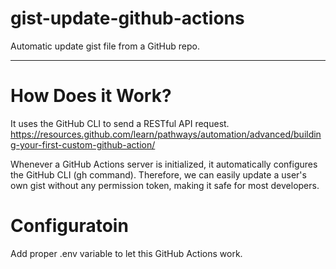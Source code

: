 # gist-update-github-actions
Automatic update gist file from a GitHub repo.

---

# How Does it Work?
It uses the GitHub CLI to send a RESTful API request.
https://resources.github.com/learn/pathways/automation/advanced/building-your-first-custom-github-action/

Whenever a GitHub Actions server is initialized, it automatically configures the GitHub CLI (gh command).
Therefore, we can easily update a user's own gist without any permission token, making it safe for most developers.

# Configuratoin
Add proper .env variable to let this GitHub Actions work.
